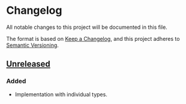 # Changelog

All notable changes to this project will be documented in this file.

The format is based on [Keep a Changelog](https://keepachangelog.com),
and this project adheres to [Semantic Versioning](https://semver.org).

<!-- next-header -->
## [Unreleased]
### Added
- Implementation with individual types.

<!-- next-url -->
[Unreleased]: https://github.com/FedericoStra/typestates/compare/v0.1.0...HEAD
[0.1.0]: https://github.com/FedericoStra/typestates/releases/tag/v0.1.0
